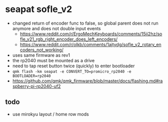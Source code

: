 # seapat sofle_v2

- changed return of encoder func to false, so global parent does not run anymore and does not double input events 
  - <https://www.reddit.com/r/ErgoMechKeyboards/comments/15ii2hz/sofle_v21_rgb_right_encoder_does_left_encoders/>
  - <https://www.reddit.com/r/olkb/comments/1ajtydg/sofle_v2_rotary_encoders_not_working/>
- uses same firmware as rev1
- the rp2040 must be mounted as a drive
- need to tap reset button twice (quickly) to enter bootloader
- `qmk flash -km seapat -e CONVERT_TO=promicro_rp2040 -e BOOTLOADER=rp2040`
- <https://github.com/qmk/qmk_firmware/blob/master/docs/flashing.md#raspberry-pi-rp2040-uf2>

## todo

- use mirokyu layout / home row mods
